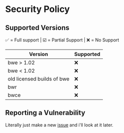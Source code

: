 # Security Policy

## Supported Versions

:white_check_mark: = Full support | 
☑️ = Partial Support |
:x: = No Support


| Version | Supported          |
| ------- | ------------------ |
| bwe > 1.02   | :x: |
| bwe < 1.02   | :x: |
| old licensed builds of bwe   | :x:                |
| bwr   | :x:                |
| bwce   | :x:                |


## Reporting a Vulnerability

Literally just make a new [issue](https://github.com/CosmicStar98/BonziWORLD-Enhanced/issues/new/choose) and i'll look at it later.
